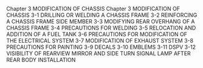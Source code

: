 Chapter 3 
MODIFICATION OF CHASSIS 
Chapter 3  MODIFICATION OF CHASSIS 
3-1 DRILLING OR WELDING A CHASSIS FRAME 
3-2 REINFORCING A CHASSIS FRAME SIDE MEMBER 
3-3 MODIFYING REAR OVERHANG OF A CHASSIS FRAME 
3-4 PRECAUTIONS FOR WELDING 
3-5 RELOCATION AND ADDITION OF A FUEL TANK 
3-6 PRECAUTIONS FOR MODIFICATION OF THE ELECTRICAL SYSTEM 
3-7 MODIFICATION OF EXHAUST SYSTEM 
3-8 PRECAUTIONS FOR PAINTING 
3-9 DECALS 
3-10 EMBLEMS 
3-11 DSPV 
3-12 VISIBILITY OF REARVIEW MIRROR AND SIDE TURN SIGNAL LAMP AFTER 
REAR BODY INSTALLATION
